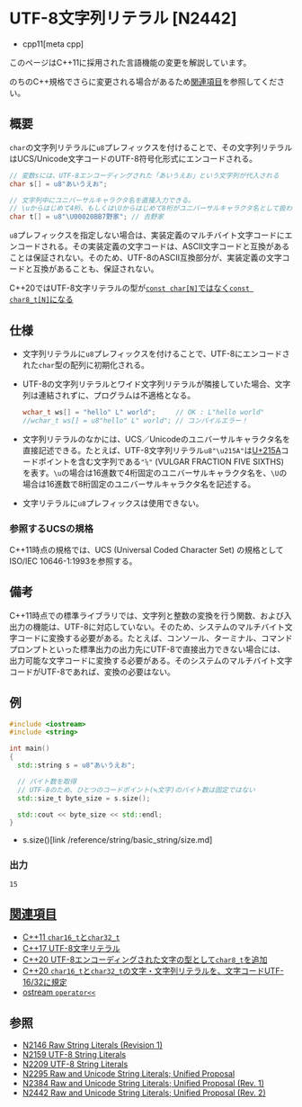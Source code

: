 # UTF-8文字列リテラル [N2442]
* cpp11[meta cpp]

<!-- start lang caution -->

このページはC++11に採用された言語機能の変更を解説しています。

のちのC++規格でさらに変更される場合があるため[関連項目](#relative_page)を参照してください。

<!-- last lang caution -->

## 概要
`char`の文字列リテラルに`u8`プレフィックスを付けることで、その文字列リテラルはUCS/Unicode文字コードのUTF-8符号化形式にエンコードされる。

```cpp
// 変数sには、UTF-8エンコーディングされた「あいうえお」という文字列が代入される
char s[] = u8"あいうえお";

// 文字列中にユニバーサルキャラクタ名を直接入力できる。
// \uからはじめて4桁、もしくは\Uからはじめて8桁がユニバーサルキャラクタ名として扱われる。
char t[] = u8"\U00020BB7野家"; // 𠮷野家
```

`u8`プレフィックスを指定しない場合は、実装定義のマルチバイト文字コードにエンコードされる。その実装定義の文字コードは、ASCII文字コードと互換があることは保証されない。そのため、UTF-8のASCII互換部分が、実装定義の文字コードと互換があることも、保証されない。

C++20ではUTF-8文字リテラルの型が[`const char[N]`ではなく`const char8_t[N]`になる](/lang/cpp20/char8_t.md)

## 仕様
- 文字列リテラルに`u8`プレフィックスを付けることで、UTF-8にエンコードされた`char`型の配列に初期化される。
- UTF-8の文字列リテラルとワイド文字列リテラルが隣接していた場合、文字列は連結されずに、プログラムは不適格となる。

    ```cpp
    wchar_t ws[] = "hello" L" world";     // OK : L"hello world"
    //wchar_t ws[] = u8"hello" L" world"; // コンパイルエラー！
    ```

- 文字列リテラルのなかには、UCS／Unicodeのユニバーサルキャラクタ名を直接記述できる。たとえば、UTF-8文字列リテラル`u8"\u215A"`は[U+215A](http://www.charbase.com/215a-unicode-vulgar-fraction-five-sixths)コードポイントを含む文字列である`"⅚"` (VULGAR FRACTION FIVE SIXTHS) を表す。`\u`の場合は16進数で4桁固定のユニバーサルキャラクタ名を、`\U`の場合は16進数で8桁固定のユニバーサルキャラクタ名を記述する。
- 文字リテラルに`u8`プレフィックスは使用できない。


### 参照するUCSの規格
C++11時点の規格では、UCS (Universal Coded Character Set) の規格としてISO/IEC 10646-1:1993を参照する。


## 備考
C++11時点での標準ライブラリでは、文字列と整数の変換を行う関数、および入出力の機能は、UTF-8に対応していない。そのため、システムのマルチバイト文字コードに変換する必要がある。たとえば、コンソール、ターミナル、コマンドプロンプトといった標準出力の出力先にUTF-8で直接出力できない場合には、出力可能な文字コードに変換する必要がある。そのシステムのマルチバイト文字コードがUTF-8であれば、変換の必要はない。


## 例
```cpp example
#include <iostream>
#include <string>

int main()
{
  std::string s = u8"あいうえお";

  // バイト数を取得
  // UTF-8のため、ひとつのコードポイント(≒文字)のバイト数は固定ではない
  std::size_t byte_size = s.size();

  std::cout << byte_size << std::endl;
}
```
* s.size()[link /reference/string/basic_string/size.md]

### 出力
```
15
```


## <a id="relative-page" href="#relative-page">関連項目</a>
- [C++11 `char16_t`と`char32_t`](char16_32.md)
- [C++17 UTF-8文字リテラル](/lang/cpp17/utf8_character_literals.md)
- [C++20 UTF-8エンコーディングされた文字の型として`char8_t`を追加](/lang/cpp20/char8_t.md)
- [C++20 `char16_t`と`char32_t`の文字・文字列リテラルを、文字コードUTF-16/32に規定](/lang/cpp20/make_char16t_char32t_string_literals_be_utf16_32.md)
- [ostream `operator<<`](/reference/ostream/basic_ostream/op_ostream_free.md)

## 参照
- [N2146 Raw String Literals (Revision 1)](http://www.open-std.org/jtc1/sc22/wg21/docs/papers/2007/n2146.html)
- [N2159 UTF-8 String Literals](http://www.open-std.org/jtc1/sc22/wg21/docs/papers/2007/n2159.html)
- [N2209 UTF-8 String Literals](http://www.open-std.org/jtc1/sc22/wg21/docs/papers/2007/n2209.html)
- [N2295 Raw and Unicode String Literals; Unified Proposal](http://www.open-std.org/jtc1/sc22/wg21/docs/papers/2007/n2295.html)
- [N2384 Raw and Unicode String Literals; Unified Proposal (Rev. 1)](http://www.open-std.org/jtc1/sc22/wg21/docs/papers/2007/n2384.html)
- [N2442 Raw and Unicode String Literals; Unified Proposal (Rev. 2)](http://www.open-std.org/jtc1/sc22/wg21/docs/papers/2007/n2442.htm)